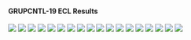 #### GRUPCNTL-19 ECL Results

![](ECL/GRUPCNTL-19-Field_Production_Comparison_Plot.png)
![](ECL/GRUPCNTL-19-Field_Sales_Gas_Production_Comparison_Plot.png)
![](ECL/GRUPCNTL-19-Group_INJE_Gas_Injection_Comparison_Plot.png)
![](ECL/GRUPCNTL-19-Group_PROD_Production_Comparison_Plot.png)
![](ECL/GRUPCNTL-19-Well_INJ1_Gas_Injection_Comparison_Plot.png)
![](ECL/GRUPCNTL-19-Well_INJ2_Gas_Injection_Comparison_Plot.png)
![](ECL/GRUPCNTL-19-Well_PROD1_Pressure_Comparison_Plot.png)
![](ECL/GRUPCNTL-19-Well_PROD1_Production_and_Mode_of_Control_Plot.png)
![](ECL/GRUPCNTL-19-Well_PROD1_Production_Performance.png)
![](ECL/GRUPCNTL-19-Well_PROD2_Pressure_Comparison_Plot.png)
![](ECL/GRUPCNTL-19-Well_PROD2_Production_and_Mode_of_Control_Plot.png)
![](ECL/GRUPCNTL-19-Well_PROD2_Production_Performance.png)
![](ECL/GRUPCNTL-19-Well_PROD3_Pressure_Comparison_Plot.png)
![](ECL/GRUPCNTL-19-Well_PROD3_Production_and_Mode_of_Control_Plot.png)
![](ECL/GRUPCNTL-19-Well_PROD3_Production_Performance.png)
![](ECL/GRUPCNTL-19-Well_PROD4_Pressure_Comparison_Plot.png)
![](ECL/GRUPCNTL-19-Well_PROD4_Production_and_Mode_of_Control_Plot.png)
![](ECL/GRUPCNTL-19-Well_PROD4_Production_Performance.png)
